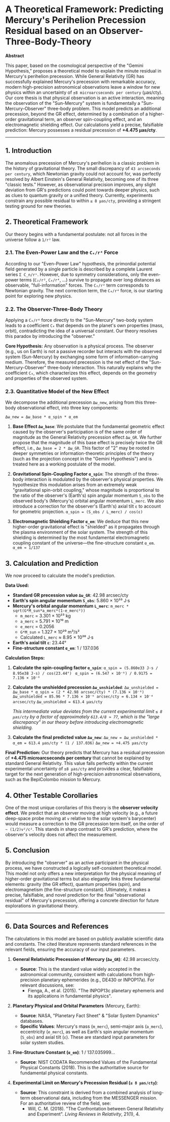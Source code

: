# A Theoretical Framework: Predicting Mercury's Perihelion Precession Residual based on an Observer-Three-Body-Theory

**Abstract**

This paper, based on the cosmological perspective of the "Gemini Hypothesis," proposes a theoretical model to explain the minute residual in Mercury's perihelion precession. While General Relativity (GR) has successfully explained Mercury's precession with remarkable accuracy, modern high-precision astronomical observations leave a window for new physics within an uncertainty of `±8 microarcseconds per century` (μas/cty). Our core thesis is that physical observation is an active interaction, meaning the observation of the "Sun-Mercury" system is fundamentally a "Sun-Mercury-Observer" three-body problem. This model predicts an additional precession, beyond the GR effect, determined by a combination of a higher-order gravitational term, an observer spin-coupling effect, and an electromagnetic shielding effect. Our calculations yield a precise, falsifiable prediction: Mercury possesses a residual precession of **+4.475 μas/cty**.

---

## 1. Introduction

The anomalous precession of Mercury's perihelion is a classic problem in the history of gravitational theory. The small discrepancy of `43 arcseconds per century`, which Newtonian gravity could not account for, was perfectly resolved by Albert Einstein's General Relativity, becoming one of its three "classic tests." However, as observational precision improves, any slight deviation from GR's predictions could point towards deeper physics, such as clues to quantum gravity or a unified theory. Currently, experiments constrain any possible residual to within `≤ 8 μas/cty`, providing a stringent testing ground for new theories.

## 2. Theoretical Framework

Our theory begins with a fundamental postulate: not all forces in the universe follow a `1/r²` law.

### 2.1. The Even-Power Law and the `C₄/r⁴` Force

According to our "Even-Power Law" hypothesis, the primordial potential field generated by a single particle is described by a complete Laurent series `Σ C_n/rⁿ`. However, due to symmetry considerations, only the even-power terms (`C₂/r²`, `C₄/r⁴`, ...) survive to propagate over long distances as observable, "full-information" forces. The `C₂/r²` term corresponds to Newtonian gravity. The next correction term, the `C₄/r⁴` force, is our starting point for exploring new physics.

### 2.2. The Observer-Three-Body Theory

Applying a `C₄/r⁴` force directly to the "Sun-Mercury" two-body system leads to a coefficient `C₄` that depends on the planet's own properties (mass, orbit), contradicting the idea of a universal constant. Our theory resolves this paradox by introducing the "observer."

**Core Hypothesis:** Any observation is a physical process. The observer (e.g., us on Earth) is not a passive recorder but interacts with the observed system (Sun-Mercury) by exchanging some form of information-carrying medium. Therefore, the measured precession is the net effect of the "Sun-Mercury-Observer" three-body interaction. This naturally explains why the coefficient `C₄`, which characterizes this effect, depends on the geometry and properties of the observed system.

### 2.3. Quantitative Model of the New Effect

We decompose the additional precession `Δω_new`, arising from this three-body observational effect, into three key components:

`Δω_new = Δω_base * α_spin * α_em`

1.  **Base Effect `Δω_base`**: We postulate that the fundamental geometric effect caused by the observer's participation is of the same order of magnitude as the General Relativity precession effect `Δω_GR`. We further propose that the magnitude of this base effect is precisely twice the GR effect, i.e., `Δω_base = 2 * Δω_GR`. This factor of "2" may be rooted in deeper symmetries or information-theoretic principles of the theory (such as the projection concept in the "Gemini Hypothesis") and is treated here as a working postulate of the model.

2.  **Gravitational Spin-Coupling Factor `α_spin`**: The strength of the three-body interaction is modulated by the observer's physical properties. We hypothesize this modulation arises from an extremely weak "gravitational spin-orbit coupling," whose magnitude is proportional to the ratio of the observer's (Earth's) spin angular momentum `S_obs` to the observed body's (Mercury's) orbital angular momentum `L_merc`. We also introduce a correction for the observer's (Earth's) axial tilt `ε` to account for geometric projection.
    `α_spin = (S_obs / L_merc) / cos(ε)`

3.  **Electromagnetic Shielding Factor `α_em`**: We deduce that this new higher-order gravitational effect is "shielded" as it propagates through the plasma environment of the solar system. The strength of this shielding is determined by the most fundamental electromagnetic coupling constant of the universe—the fine-structure constant `α_em`.
    `α_em ≈ 1/137`

## 3. Calculation and Prediction

We now proceed to calculate the model's prediction.

**Data Used:**
- **Standard GR precession value `Δω_GR`**: 42.98 arcsec/cty
- **Earth's spin angular momentum `S_obs`**: 5.860 × 10³³ J·s
- **Mercury's orbital angular momentum `L_merc`**: `m_merc * sqrt(G*M_sun*a_merc*(1-e_merc²))`
    - `m_merc` = 3.301 × 10²³ kg
    - `a_merc` = 5.791 × 10¹⁰ m
    - `e_merc` = 0.2056
    - `G*M_sun` = 1.327 × 10²⁰ m³/s²
    - Calculated `L_merc` ≈ 8.95 × 10³⁸ J·s
- **Earth's axial tilt `ε`**: 23.44°
- **Fine-structure constant `α_em`**: 1 / 137.036

**Calculation Steps:**

1.  **Calculate the spin-coupling factor `α_spin`**:
    `α_spin = (5.860e33 J·s / 8.95e38 J·s) / cos(23.44°) `
    `α_spin = (6.547 × 10⁻⁶) / 0.9175 = 7.136 × 10⁻⁶`

2.  **Calculate the unshielded precession `Δω_unshielded`**:
    `Δω_unshielded = Δω_base * α_spin = (2 * 42.98 arcsec/cty) * (7.136 × 10⁻⁶)`
    `Δω_unshielded = 85.96 * 7.136 × 10⁻⁶ arcsec/cty = 6.134 × 10⁻⁴ arcsec/cty`
    `Δω_unshielded = 613.4 μas/cty`

    *This intermediate value deviates from the current experimental limit `≤ 8 μas/cty` by a factor of approximately `613.4/8 ≈ 77`, which is the "large discrepancy" in our theory before introducing electromagnetic shielding.*

3.  **Calculate the final predicted value `Δω_new`**:
    `Δω_new = Δω_unshielded * α_em = 613.4 μas/cty * (1 / 137.036)`
    `Δω_new = +4.475 μas/cty`

**Final Prediction:** Our theory predicts that Mercury has a residual precession of **+4.475 microarcseconds per century** that cannot be explained by standard General Relativity. This value falls perfectly within the current experimental uncertainty of `±8 μas/cty` and provides a clear, falsifiable target for the next generation of high-precision astronomical observations, such as the BepiColombo mission to Mercury.

## 4. Other Testable Corollaries

One of the most unique corollaries of this theory is the **observer velocity effect**. We predict that an observer moving at high velocity (e.g., a future deep-space probe moving at `v` relative to the solar system's barycenter) would measure a correction to the GR precession term itself, on the order of `~ (1/2)v²/c²`. This stands in sharp contrast to GR's prediction, where the observer's velocity does not affect the measurement.

## 5. Conclusion

By introducing the "observer" as an active participant in the physical process, we have constructed a logically self-consistent theoretical model. This model not only offers a new interpretation for the physical meaning of higher-order gravitational terms but also elegantly links three fundamental elements: gravity (the GR effect), quantum properties (spin), and electromagnetism (the fine-structure constant). Ultimately, it makes a precise, falsifiable, and novel prediction for the final "observational residual" of Mercury's precession, offering a concrete direction for future explorations in gravitational theory.

---

## 6. Data Sources and References

The calculations in this model are based on publicly available scientific data and constants. The cited literature represents standard references in the relevant fields, ensuring the accuracy of our input parameters.

1.  **General Relativistic Precession of Mercury (`Δω_GR`)**: 42.98 arcsec/cty.
    *   **Source**: This is the standard value widely accepted in the astronomical community, consistent with calculations from high-precision planetary ephemerides (e.g., DE430 or INPOP17a). For relevant discussions, see:
        *   Fienga, A., et al. (2015). "The INPOP13c planetary ephemeris and its applications in fundamental physics".

2.  **Planetary Physical and Orbital Parameters** (Mercury, Earth):
    *   **Source**: NASA, "Planetary Fact Sheet" & "Solar System Dynamics" databases.
    *   **Specific Values**: Mercury's mass (`m_merc`), semi-major axis (`a_merc`), eccentricity (`e_merc`), as well as Earth's spin angular momentum (`S_obs`) and axial tilt (`ε`). These are standard input parameters for solar system studies.

3.  **Fine-Structure Constant (`α_em`)**: 1 / 137.035999...
    *   **Source**: NIST CODATA Recommended Values of the Fundamental Physical Constants (2018). This is the authoritative source for fundamental physical constants.

4.  **Experimental Limit on Mercury's Precession Residual (`≤ 8 μas/cty`)**:
    *   **Source**: This constraint is derived from a combined analysis of long-term observational data, including from the MESSENGER mission. For an authoritative review of the field, see:
        *   Will, C. M. (2018). "The Confrontation between General Relativity and Experiment". *Living Reviews in Relativity*, 21(1), 4. 
